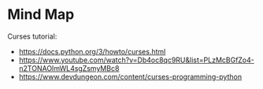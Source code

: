 # Mind Map

Curses tutorial:

- <https://docs.python.org/3/howto/curses.html>
- <https://www.youtube.com/watch?v=Db4oc8qc9RU&list=PLzMcBGfZo4-n2TONAOImWL4sgZsmyMBc8>
- <https://www.devdungeon.com/content/curses-programming-python>

